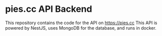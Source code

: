 # pies.cc API Backend

This repository contains the code for the API on https://pies.cc 
This API is powered by NestJS, uses MongoDB for the database, and runs in docker.